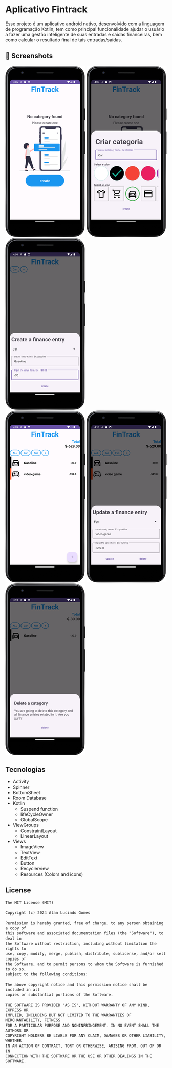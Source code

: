# Aplicativo Fintrack
Esse projeto é um aplicativo android nativo, desenvolvido com a linguagem de programação Kotlin, tem como principal funcionalidade ajudar o usuário a fazer uma gestão inteligente de suas entradas e saídas financeiras, bem como calcular o resultado final de tais entradas/saídas.

## :camera_flash: Screenshots
<p float="left">
  <img src="https://github.com/alanliongar/Des4_FinTrack_00/blob/main/Screenshots/Screenshot_20240909_130648.png" width="250" />
  <img src="https://github.com/alanliongar/Des4_FinTrack_00/blob/main/Screenshots/Screenshot_20240909_130742.png" width="250" /> 
  <img src="https://github.com/alanliongar/Des4_FinTrack_00/blob/main/Screenshots/Screenshot_20240909_130816.png" width="250" /> 
  <br>
  <img src="https://github.com/alanliongar/Des4_FinTrack_00/blob/main/Screenshots/Screenshot_20240909_130957.png" width="250" /> 
  <img src="https://github.com/alanliongar/Des4_FinTrack_00/blob/main/Screenshots/Screenshot_20240909_131028.png" width="250" /> 
  <img src="https://github.com/alanliongar/Des4_FinTrack_00/blob/main/Screenshots/Screenshot_20240909_131041.png" width="250" /> 
</p>

## Tecnologias
- Activity
- Spinner
- BottomSheet
- Room Database
- Kotlin
  - Suspend function
  - lifeCycleOwner
  - GlobalScope
- ViewGroups
  - ConstraintLayout
  - LinearLayout
- Views
  - ImageView
  - TextView
  - EditText
  - Button
  - Recyclerview
  - Resources (Colors and icons)

## License
```
The MIT License (MIT)

Copyright (c) 2024 Alan Lucindo Gomes

Permission is hereby granted, free of charge, to any person obtaining a copy of
this software and associated documentation files (the "Software"), to deal in
the Software without restriction, including without limitation the rights to
use, copy, modify, merge, publish, distribute, sublicense, and/or sell copies of
the Software, and to permit persons to whom the Software is furnished to do so,
subject to the following conditions:

The above copyright notice and this permission notice shall be included in all
copies or substantial portions of the Software.

THE SOFTWARE IS PROVIDED "AS IS", WITHOUT WARRANTY OF ANY KIND, EXPRESS OR
IMPLIED, INCLUDING BUT NOT LIMITED TO THE WARRANTIES OF MERCHANTABILITY, FITNESS
FOR A PARTICULAR PURPOSE AND NONINFRINGEMENT. IN NO EVENT SHALL THE AUTHORS OR
COPYRIGHT HOLDERS BE LIABLE FOR ANY CLAIM, DAMAGES OR OTHER LIABILITY, WHETHER
IN AN ACTION OF CONTRACT, TORT OR OTHERWISE, ARISING FROM, OUT OF OR IN
CONNECTION WITH THE SOFTWARE OR THE USE OR OTHER DEALINGS IN THE SOFTWARE.
